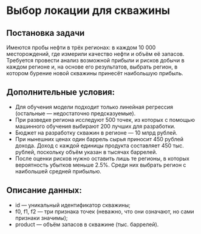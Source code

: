 <h1>Выбор локации для скважины</h1>
<h2>Постановка задачи</h2>
Имеются пробы нефти в трёх регионах: в каждом 10 000 месторождений, где измерили качество нефти и объём её запасов.<br />
Требуется провести анализ возможной прибыли и рисков добычи в каждом регионе и, на основе его результатов, выбрать регион, в котором бурение новой скважины принесёт наибольшую прибыль.
<h2>Дополнительные условия:</h2>
<ul>
<li>Для обучения модели подходит только линейная регрессия (остальные — недостаточно предсказуемые).
<li>При разведке региона исследуют 500 точек, из которых с помощью машинного обучения выбирают 200 лучших для разработки.
<li>Бюджет на разработку скважин в регионе — 10 млрд рублей.
<li>При нынешних ценах один баррель сырья приносит 450 рублей дохода. Доход с каждой единицы продукта составляет 450 тыс. рублей, поскольку объём указан в тысячах баррелей.
<li>После оценки рисков нужно оставить лишь те регионы, в которых вероятность убытков меньше 2.5%. Среди них выбрать регион с наибольшей средней прибылью.
</ul>
<h2>Описание данных:</h2>
<ul>  
<li>id — уникальный идентификатор скважины;
<li>f0, f1, f2 — три признака точек (неважно, что они означают, но сами признаки значимы);
<li>product — объём запасов в скважине (тыс. баррелей).
</ul>

